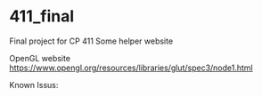 # 411_final
Final project for CP 411
Some helper website

OpenGL website
https://www.opengl.org/resources/libraries/glut/spec3/node1.html


Known Issus:
